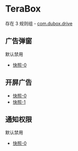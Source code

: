 # TeraBox

存在 3 规则组 - [com.dubox.drive](/src/apps/com.dubox.drive.ts)

## 广告弹窗

默认禁用

- [快照-0](https://i.gkd.li/import/13200577)

## 开屏广告

- [快照-0](https://i.gkd.li/import/13200574)
- [快照-1](https://i.gkd.li/import/13688384)

## 通知权限

默认禁用

- [快照-0](https://i.gkd.li/import/13688406)
